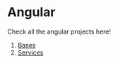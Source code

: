 # Angular

Check all the angular projects here!

1. [Bases](./01-bases/)
1. [Services](./02-services/)